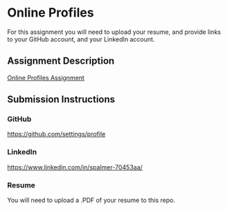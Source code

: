 # Online Profiles
For this assignment you will need to upload your resume, and provide links to your GitHub account, and your LinkedIn account.

## Assignment Description
[Online Profiles Assignment](https://education.launchcode.org/liftoff/assignments/online-profiles/)

## Submission Instructions

### GitHub
https://github.com/settings/profile


### LinkedIn
https://www.linkedin.com/in/spalmer-70453aa/

### Resume
You will need to upload a .PDF of your resume to this repo.
